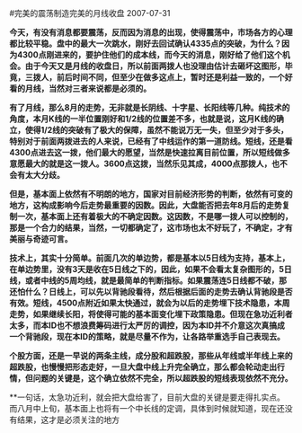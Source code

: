 #完美的震荡制造完美的月线收盘
2007-07-31

 **今天，有没有消息都要震荡，反而因为消息的出现，使得震荡中，市场各方的心理都比较平稳。盘中的最大一次跳水，刚好去回试确认4335点的突破，为什么？因为4300点刚进来的，要护住他们的成本线，而今天的消息，刚好给了他们这个机会。由于今天又是月线的收盘日，所以前面两拨人也没理由估计去砸坏这图形，毕竟，三拨人，前后时间不同，但至少在做多这点上，暂时还是利益一致的，一个好看的月线，当然对三者来说都是必须的。**
 
**有了月线，那么8月的走势，无非就是长阴线、十字星、长阳线等几种。纯技术的角度，本月K线的一半位置刚好和1/2线的位置差不多，也就是说，这月K线的确立，使得1/2线的突破有了极大的保障，虽然不能说万无一失，但至少对于多头，特别对于前面两拨进去的人来说，已经有了中线运作的第一道防线。短线，还是看4300点进去这一拨，他们最大的愿望，当然是快速拉离目前位置，所以短线做多意愿最大的就是这一拨人。3600点这拨，当然乐见其成，4000点那拨人，也不会有太大分歧。**
 
**但是，基本面上依然有不明朗的地方，国家对目前经济形势的判断，依然有可变的地方，这构成影响今后走势最重要的因数。因此，大盘能否把去年8月后的走势复制一次，基本面上还有着极大的不确定因数。这因数，不是哪一拨人可以控制的，那是一个合力的结果，当然，一切都确定了，这市场也太不好玩了，不确定，才有美丽与奇迹可言。**
 
**技术上，其实十分简单。前面几次的单边势，都是基本以5日线为支持，基本上，在单边势里，没有3天是收在5日线之下的，因此，如果不会看太复杂图形的，5日线，或者中线的5周均线，就是最简单的判断指标。如果震荡连5日线都不破，那还怕什么？日线上，可以先以背驰段看待，然后根据后面的走势去确认背驰段是否有效。短线，4500点附近如果太快通过，就会为以后的走势埋下技术隐患，本周走势，如果继续长阳，将使得可能的基本面变化埋下政策隐患。但现在急功近利者太多，而本ID也不想浪费筹码进行太严厉的调控，因为本ID并不介意这次真搞成一个背驰段，现在本ID的策略，就是尽量不作为，让各路举重选手自己表现去。**
 
**个股方面，还是一早说的两条主线，成分股和超跌股，那些从年线或半年线上来的超跌股，也慢慢把形态走好，一旦大盘中线上升完全确立，那么都会轮动走出行情，但问题的关键是，这个确立依然不完全，所以超跌股的短线表现依然不充分。**
 
**一句话，太急功近利，就会把大盘给害了，目前大盘的关键是要走得扎实点。而八月中上旬，基本面上也将有一个中长线的定调，具体到时候就知道，现在还没有结果，这才是必须关注的地方
